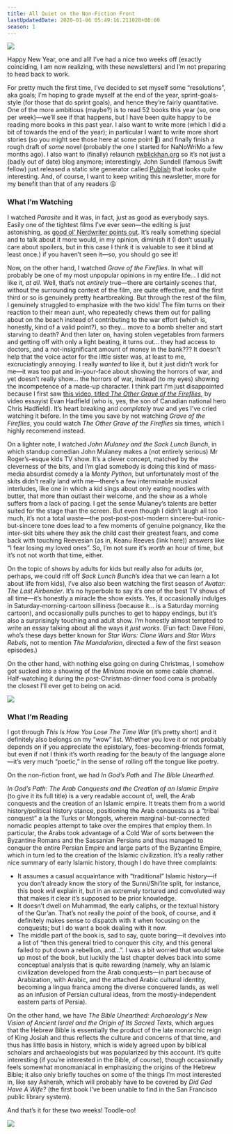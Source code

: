 ```yaml
---
title: All Quiet on the Non-Fiction Front
lastUpdatedDate: 2020-01-06 05:49:16.211028+00:00
season: 1
---
```


![](https://buttondown-attachments.s3.us-west-2.amazonaws.com/images/db4593b3-3a76-4477-bdb5-debccc78b629.jpg)

Happy New Year, one and all! I’ve had a nice two weeks off (exactly coinciding, I am now realizing, with these newsletters) and I’m not preparing to head back to work.

For pretty much the first time, I’ve decided to set myself some “resolutions”, aka goals; I’m hoping to grade myself at the end of the year, sprint-goals-style (for those that do sprint goals), and hence they’re fairly quantitative. One of the more ambitious (maybe?) is to read 52 books this year (so, one per week)—we’ll see if that happens, but I have been quite happy to be reading more books in this past year. I also want to write more (which I did a bit of towards the end of the year); in particular I want to write more short stories (so you might see those here at some point 🙂) and finally finish a rough draft of _some_ novel (probably the one I started for NaNoWriMo a few months ago). I also want to (finally) relaunch [rwblickhan.org](https://rwblickhan.org) so it’s not just a (badly out of date) blog anymore; interestingly, John Sundell (famous Swift fellow) just released a static site generator called [Publish](https://github.com/JohnSundell/Publish/blob/master/README.md) that looks quite interesting. And, of course, I want to keep writing this newsletter, more for my benefit than that of any readers 😛

### What I’m Watching

I watched _Parasite_ and it was, in fact, just as good as everybody says. Easily one of the tightest films I’ve ever seen—the editing is just astonishing, as [good ol’ Nerdwriter points out](https://youtu.be/ma1rD2OP85c). It’s really something special and to talk about it more would, in my opinion, diminish it (I don’t usually care about spoilers, but in this case I think it is valuable to see it blind at least once.) if you haven’t seen it—so, you should go see it!

Now, on the other hand, I watched _Grave of the Fireflies_. In what will probably be one of my most unpopular opinions in my entire life… I did not like it, _at all_. Well, that’s not _entirely_ true—there are certainly scenes that, without the surrounding context of the film, are quite effective, and the first third or so is genuinely pretty heartbreaking. But through the rest of the film, I genuinely struggled to emphasize with the two kids! The film turns on their reaction to their mean aunt, who repeatedly chews them out for palling about on the beach instead of contributing to the war effort (which is, honestly, kind of a valid point?), so they… move to a bomb shelter and start starving to death? And then later on, having stolen vegetables from farmers and getting off with only a light beating, it turns out… they had access to doctors, and a not-insignificant amount of money in the bank??? It doesn’t help that the voice actor for the little sister was, at least to me, excruciatingly annoying. I really _wanted_ to like it, but it just didn’t work for me—it was too pat and in-your-face about showing the horrors of war, and yet doesn’t really show… the horrors of war, instead (to my eyes) showing the incompetence of a made-up character. I think part I’m just disappointed because I first saw [this video, titled _The Other Grave of the Fireflies_](https://youtu.be/oajGshucmD4), by video essayist Evan Hadfield (who is, yes, the son of Canadian national hero Chris Hadfield). It’s heart breaking and _completely true_ and yes I’ve cried watching it before. In the time you save by not watching _Grave of the Fireflies_, you could watch _The Other Grave of the Fireflies_ six times, which I highly recommend instead.

On a lighter note, I watched _John Mulaney and the Sack Lunch Bunch_, in which standup comedian John Mulaney makes a (not entirely serious) Mr Roger’s-esque kids TV show. It’s a clever concept, matched by the cleverness of the bits, and I’m glad somebody is doing this kind of mass-media absurdist comedy a la _Monty Python_, but unfortunately most of the skits didn’t really land with me—there’s a few interminable musical interludes, like one in which a kid sings about only eating noodles with butter, that more than outlast their welcome, and the show as a whole suffers from a lack of pacing. I get the sense Mulaney’s talents are better suited for the stage than the screen. But even though I didn’t laugh all too much, it’s not a total waste—the post-post-post-modern sincere-but-ironic-but-sincere tone does lead to a few moments of genuine poignancy, like the inter-skit bits where they ask the child cast their greatest fears, and come back with touching Reevesian (as in, Keanu Reeves (link here)) answers like “I fear losing my loved ones”. So, I’m not sure it’s _worth_ an hour of time, but it’s not not worth that time, either.

On the topic of shows by adults for kids but really also for adults (or, perhaps, we could riff off _Sack Lunch Bunch_’s idea that we can learn a lot about life from kids), I’ve also also been watching the first season of _Avatar: The Last Airbender_. It’s no hyperbole to say it’s one of the best TV shows of all time—it’s honestly a miracle the show exists. Yes, it occasionally indulges in Saturday-morning-cartoon silliness (because it… is a Saturday morning cartoon), and occasionally pulls punches to get to happy endings, but it’s also a surprisingly touching and adult show. I’m honestly almost tempted to write an essay talking about all the ways it _just works_. (Fun fact: Dave Filoni, who’s these days better known for _Star Wars: Clone Wars_ and _Star Wars Rebels_, not to mention _The Mandalorian_, directed a few of the first season episodes.)

On the other hand, with nothing else going on during Christmas, I somehow got sucked into a showing of the _Minions_ movie on some cable channel. Half-watching it during the post-Christmas-dinner food coma is probably the closest I’ll ever get to being on acid.

 ![](https://buttondown-attachments.s3.us-west-2.amazonaws.com/images/65c805ae-f608-494e-b7fe-abb165170146.jpg)

### What I’m Reading

I got through _This Is How You Lose The Time War_ (it’s pretty short) and it definitely also belongs on my “wow” list. Whether you love it or not probably depends on if you appreciate the epistolary, foes-becoming-friends format, but even if not I think it’s worth reading for the beauty of the language alone—it’s very much “poetic,” in the sense of rolling off the tongue like poetry.

On the non-fiction front, we had _In God’s Path_ and _The Bible Unearthed_.

*In God’s Path: The Arab Conquests and the Creation of an Islamic Empire* (to give it its full title) is a very readable account of, well, the Arab conquests and the creation of an Islamic empire. It treats them from a world history/political history stance, positioning the Arab conquests as a “tribal conquest” a la the Turks or Mongols, wherein marginal-but-connected nomadic peoples attempt to take over the empires that employ them. In particular, the Arabs took advantage of a Cold War of sorts between the Byzantine Romans and the Sassanian Persians and thus managed to conquer the entire Persian Empire and large parts of the Byzantine Empire, which in turn led to the creation of the Islamic civilization. It’s a really rather nice summary of early Islamic history, though I do have three complaints:

* It assumes a casual acquaintance with “traditional” Islamic history—if you don’t already know the story of the Sunni/Shi’ite split, for instance, this book _will_ explain it, but in an extremely tortured and convoluted way that makes it clear it’s supposed to be prior knowledge.
* It doesn’t dwell on Muhammad, the early caliphs, or the textual history of the Qur’an. That’s not really the _point_ of the book, of course, and it definitely makes sense to dispatch with it when focusing on the conquests; but I do want a book dealing with it now.
* The middle part of the book is, sad to say, quote boring—it devolves into a list of “then this general tried to conquer this city, and this general failed to put down a rebellion, and…”. I was a bit worried that would take up most of the book, but luckily the last chapter delves back into some conceptual analysis that is quite rewarding (namely, why an Islamic civilization developed from the Arab conquests—in part because of Arabization, with Arabic, and the attached Arabic cultural identity, becoming a lingua franca among the diverse conquered lands, as well as an infusion of Persian cultural ideas, from the mostly-independent eastern parts of Persia).

On the other hand, we have _The Bible Unearthed: Archaeology's New Vision of Ancient Israel and the Origin of Its Sacred Texts_, which argues that the Hebrew Bible is essentially the product of the late monarchic reign of King Josiah and thus reflects the culture and concerns of that time, and thus has little basis in history, which is widely agreed upon by biblical scholars and archaeologists but was popularized by this account. It’s quite interesting (if you’re interested in the Bible, of course), though occasionally feels somewhat monomaniacal in emphasizing the origins of the Hebrew Bible; it also only briefly touches on some of the things I’m most interested in, like say Asherah, which will probably have to be covered by _Did God Have A Wife?_ (the first book I’ve been unable to find in the San Francisco public library system).

And that’s it for these two weeks! Toodle-oo!

 ![](https://buttondown-attachments.s3.us-west-2.amazonaws.com/images/9338f432-8296-4afb-bd85-627ab3aada9e.jpg)